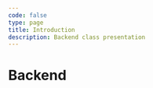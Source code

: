 ```yaml
---
code: false
type: page
title: Introduction
description: Backend class presentation
---
```


# Backend
